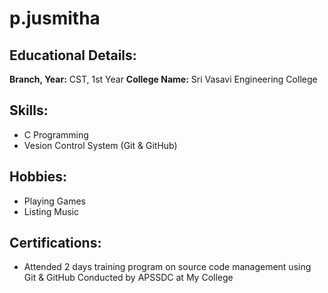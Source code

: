 # p.jusmitha
## Educational Details:
**Branch, Year:** CST, 1st Year
**College Name:** Sri Vasavi Engineering College
## Skills:
- C Programming
- Vesion Control System (Git & GitHub)
## Hobbies:
- Playing Games
- Listing Music
## Certifications:
- Attended 2 days training program on source code management  using Git & GitHub Conducted by APSSDC at My College
